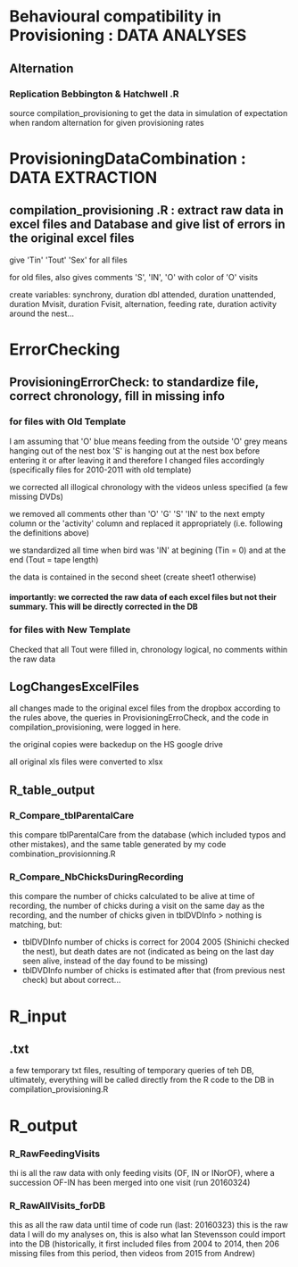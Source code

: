 # Behavioural compatibility in Provisioning : DATA ANALYSES

## Alternation

### Replication Bebbington & Hatchwell .R
source compilation_provisioning to get the data in
simulation of expectation when random alternation for given provisioning rates






# ProvisioningDataCombination : DATA EXTRACTION



## compilation_provisioning .R : extract raw data in excel files and Database and give list of errors in the original excel files

give 'Tin' 'Tout' 'Sex' for all files

for old files, also gives comments 'S', 'IN', 'O' with color of 'O' visits

create variables: synchrony, duration dbl attended, duration unattended, duration Mvisit, duration Fvisit, alternation, feeding rate, duration activity around the nest...




# ErrorChecking


## ProvisioningErrorCheck: to standardize file, correct chronology, fill in missing info

### for files with Old Template

I am assuming that 
'O' blue means feeding from the outside
'O' grey means hanging out of the nest box
'S' is hanging out at the nest box before entering it or after leaving it
and therefore I changed files accordingly (specifically files for 2010-2011 with old template)

we corrected all illogical chronology with the videos unless specified (a few missing DVDs)

we removed all comments other than 'O' 'G' 'S' 'IN' to the next empty column or the 'activity' column
and replaced it appropriately (i.e. following the definitions above)

we standardized  all time when bird was 'IN' at begining (Tin = 0) and at the end (Tout = tape length)

the data is contained in the second sheet (create sheet1 otherwise)

#### importantly: we corrected the raw data of each excel files but not their summary. This will be directly corrected in the DB



### for files with New Template

Checked that all Tout were filled in, chronology logical, no comments within the raw data






## LogChangesExcelFiles

all changes made to the original excel files from the dropbox according to the rules above, the queries in ProvisioningErroCheck, and the code in compilation_provisioning, were logged in here.

the original copies were backedup on the HS google drive

all original xls files were converted to xlsx





## R_table_output

### R_Compare_tblParentalCare

this compare tblParentalCare from the database (which included typos and other mistakes), and the same table generated by my code combination_provisionning.R


### R_Compare_NbChicksDuringRecording

this compare the number of chicks calculated to be alive at time of recording, the number of chicks during a visit on the same day as the recording, and the number of chicks given in tblDVDInfo > nothing is matching, but:
- tblDVDInfo number of chicks is correct for 2004 2005 (Shinichi checked the nest), but death dates are not (indicated as being on the last day seen alive, instead of the day found to be missing)
- tblDVDInfo number of chicks is estimated after that (from previous nest check) but about correct...





# R_input

## .txt

a few temporary txt files, resulting of temporary queries of teh DB, ultimately, everything will be called directly from the R code to the DB in compilation_provisioning.R



# R_output


### R_RawFeedingVisits

thi is all the raw data with only feeding visits (OF, IN or INorOF), where a succession OF-IN has been merged into one visit (run 20160324)


### R_RawAllVisits_forDB

this as all the raw data until time of code run (last: 20160323)
this is the raw data I will do my analyses on, this is also what Ian Stevensson could import into the DB
(historically, it first included files from 2004 to 2014, then 206 missing files from this period, then videos from 2015 from Andrew)
